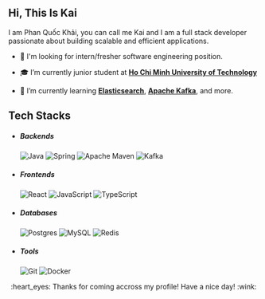 ## Hi, This Is Kai

I am Phan Quốc Khải, you can call me Kai and I am a full stack developer passionate about building scalable and efficient applications.

- 💼 I'm looking for intern/fresher software engineering position.

- 🎓 I’m currently junior student at [**Ho Chi Minh University of Technology**](https://hcmut.edu.vn/)

- 🌱 I’m currently learning [**Elasticsearch**](https://www.elastic.co/), [**Apache Kafka**](https://kafka.apache.org), and more.

## Tech Stacks

- ##### Backends

  ![Java](https://img.shields.io/badge/java-%23ED8B00.svg?style=for-the-badge&logo=java&logoColor=white)
  ![Spring](https://img.shields.io/badge/spring-%236DB33F.svg?style=for-the-badge&logo=spring&logoColor=white)
  ![Apache Maven](https://img.shields.io/badge/Apache%20Maven-C71A36?style=for-the-badge&logo=Apache%20Maven&logoColor=white)
  ![Kafka](https://img.shields.io/badge/apache%20kafka-231f20.svg?style=for-the-badge&logo=apachekafka&logoColor=white)

- ##### Frontends

  ![React](https://img.shields.io/badge/react-%2320232a.svg?style=for-the-badge&logo=react&logoColor=%2361DAFB)
  ![JavaScript](https://img.shields.io/badge/javascript-%23323330.svg?style=for-the-badge&logo=javascript&logoColor=%23F7DF1E)
  ![TypeScript](https://img.shields.io/badge/typescript-%23007ACC.svg?style=for-the-badge&logo=typescript&logoColor=white)

- ##### Databases

  ![Postgres](https://img.shields.io/badge/postgres-%23316192.svg?style=for-the-badge&logo=postgresql&logoColor=white)
  ![MySQL](https://img.shields.io/badge/mysql-4479a1.svg?style=for-the-badge&logo=mysql&logoColor=white)
  ![Redis](https://img.shields.io/badge/redis-ff4438.svg?style=for-the-badge&logo=redis&logoColor=white)

- ##### Tools
  ![Git](https://img.shields.io/badge/git-%23F05033.svg?style=for-the-badge&logo=git&logoColor=white)
  ![Docker](https://img.shields.io/badge/docker-%230db7ed.svg?style=for-the-badge&logo=docker&logoColor=white)

<div align="center">
  :heart_eyes: Thanks for coming accross my profile! Have a nice day! :wink: <br/>
</div>
<!--
**phankhai5004/phankhai5004** is a ✨ _special_ ✨ repository because its `README.md` (this file) appears on your GitHub profile.

Here are some ideas to get you started:

- 🔭 I’m currently working on ...
- 🌱 I’m currently learning ...
- 👯 I’m looking to collaborate on ...
- 🤔 I’m looking for help with ...
- 💬 Ask me about ...
- 📫 How to reach me: ...
- 😄 Pronouns: ...
- ⚡ Fun fact: ...
-->

<!--# 👋 Hi, I'm Khai Phan (Kai Phan)-->
<!---->
<!--I'm a junior student at Ho Chi Minh University of Technology, also I am **Full-Stack Software Engineer** passionate about building scalable and efficient applications. I specialize in designing and developing end-to-end solutions using modern technologies.-->
<!---->
<!--## 🚀 Tech Stack-->
<!---->
<!--### Programming Languages-->
<!---->
<!--- JavaScript-->
<!--- Java-->
<!--- C++-->
<!---->
<!--### Frameworks & Libraries-->
<!---->
<!--- React-->
<!--- Spring-->
<!---->
<!--### Tools & Technologies-->
<!---->
<!--- Kafka-->
<!--- Docker-->
<!--- Redis-->
<!--- Elasticsearch-->
<!---->
<!--## 📫 Get in Touch-->
<!---->
<!--- GitHub: [Your GitHub Profile](https://github.com/yourusername)-->
<!--- LinkedIn: [Your LinkedIn Profile](https://linkedin.com/in/yourusername)-->
<!--- Email: your.email@example.com-->
<!---->
<!--Feel free to check out my repositories and connect with me! 🚀-->
